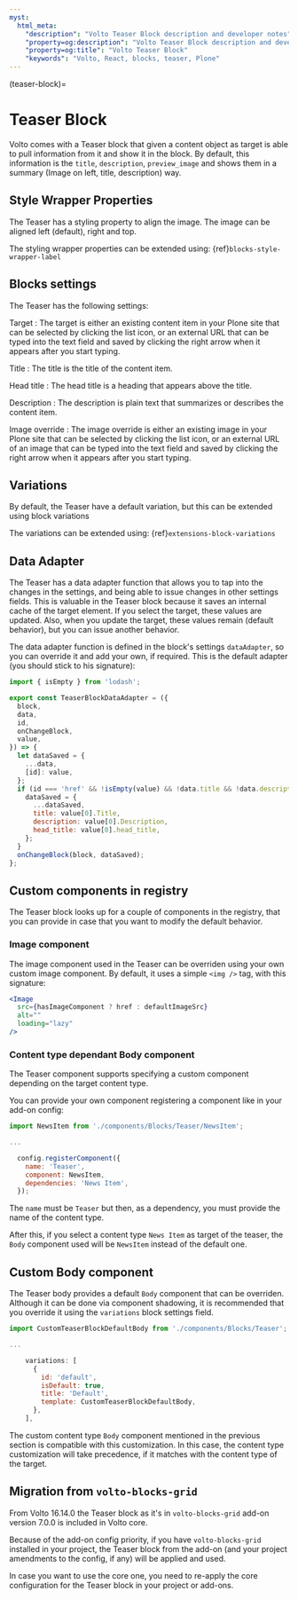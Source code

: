 ```yaml
---
myst:
  html_meta:
    "description": "Volto Teaser Block description and developer notes"
    "property=og:description": "Volto Teaser Block description and developer notes"
    "property=og:title": "Volto Teaser Block"
    "keywords": "Volto, React, blocks, teaser, Plone"
---
```


(teaser-block)=

# Teaser Block

Volto comes with a Teaser block that given a content object as target is able to pull information from it and show it in the block.
By default, this information is the `title`, `description`, `preview_image` and shows them in a summary (Image on left, title, description) way.

## Style Wrapper Properties

The Teaser has a styling property to align the image. The image can be aligned left (default), right and top.

The styling wrapper properties can be extended using: {ref}`blocks-style-wrapper-label`

## Blocks settings

The Teaser has the following settings:

Target
: The target is either an existing content item in your Plone site that can be selected by clicking the list icon, or an external URL that can be typed into the text field and saved by clicking the right arrow when it appears after you start typing.

Title
: The title is the title of the content item.

Head title
: The head title is a heading that appears above the title.

Description
: The description is plain text that summarizes or describes the content item.

Image override
: The image override is either an existing image in your Plone site that can be selected by clicking the list icon, or an external URL of an image that can be typed into the text field and saved by clicking the right arrow when it appears after you start typing.

## Variations

By default, the Teaser have a default variation, but this can be extended using block variations

The variations can be extended using: {ref}`extensions-block-variations`

## Data Adapter

The Teaser has a data adapter function that allows you to tap into the changes in the settings, and being able to issue changes in other settings fields.
This is valuable in the Teaser block because it saves an internal cache of the target element.
If you select the target, these values are updated. Also, when you update the target, these values remain (default behavior), but you can issue another behavior.

The data adapter function is defined in the block's settings `dataAdapter`, so you can override it and add your own, if required.
This is the default adapter (you should stick to his signature):

```js
import { isEmpty } from 'lodash';

export const TeaserBlockDataAdapter = ({
  block,
  data,
  id,
  onChangeBlock,
  value,
}) => {
  let dataSaved = {
    ...data,
    [id]: value,
  };
  if (id === 'href' && !isEmpty(value) && !data.title && !data.description) {
    dataSaved = {
      ...dataSaved,
      title: value[0].Title,
      description: value[0].Description,
      head_title: value[0].head_title,
    };
  }
  onChangeBlock(block, dataSaved);
};

```

## Custom components in registry

The Teaser block looks up for a couple of components in the registry, that you can provide in case that you want to modify the default behavior.

### Image component

The image component used in the Teaser can be overriden using your own custom image component.
By default, it uses a simple `<img />` tag, with this signature:

```jsx
<Image
  src={hasImageComponent ? href : defaultImageSrc}
  alt=""
  loading="lazy"
/>
```

### Content type dependant Body component

The Teaser component supports specifying a custom component depending on the target content type.

You can provide your own component registering a component like in your add-on config:

```js
import NewsItem from './components/Blocks/Teaser/NewsItem';

...

  config.registerComponent({
    name: 'Teaser',
    component: NewsItem,
    dependencies: 'News Item',
  });
```

The `name` must be `Teaser` but then, as a dependency, you must provide the name of the content type.

After this, if you select a content type `News Item` as target of the teaser, the `Body` component used will be `NewsItem` instead of the default one.

## Custom Body component

The Teaser body provides a default `Body` component that can be overriden.
Although it can be done via component shadowing, it is recommended that you override it using the `variations` block settings field.

```js
import CustomTeaserBlockDefaultBody from './components/Blocks/Teaser';

...

    variations: [
      {
        id: 'default',
        isDefault: true,
        title: 'Default',
        template: CustomTeaserBlockDefaultBody,
      },
    ],
```

The custom content type `Body` component mentioned in the previous section is compatible with this customization.
In this case, the content type customization will take precedence, if it matches with the content type of the target.

## Migration from `volto-blocks-grid`

From Volto 16.14.0 the Teaser block as it's in `volto-blocks-grid` add-on version 7.0.0 is included in Volto core.

Because of the add-on config priority, if you have `volto-blocks-grid` installed in your project, the Teaser block from the add-on (and your project amendments to the config, if any) will be applied and used.

In case you want to use the core one, you need to re-apply the core configuration for the Teaser block in your project or add-ons.
